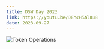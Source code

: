 ```yaml
---
title: DSW Day 2023
link: https://youtu.be/DBYcH5Al8u8
date: 2023-09-27
---
```


![Token Operations](https://youtu.be/DBYcH5Al8u8)

